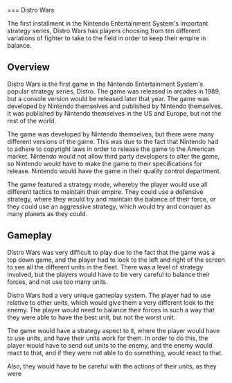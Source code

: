 
===
Distro Wars

The first installment in the Nintendo Entertainment System's important strategy series, Distro Wars has players choosing from ten different variations of fighter to take to the field in order to keep their empire in balance.

## Overview

Distro Wars is the first game in the Nintendo Entertainment System's popular strategy series, Distro. The game was released in arcades in 1989, but a console version would be released later that year. The game was developed by Nintendo themselves and published by Nintendo themselves. It was published by Nintendo themselves in the US and Europe, but not the rest of the world.

The game was developed by Nintendo themselves, but there were many different versions of the game. This was due to the fact that Nintendo had to adhere to copyright laws in order to release the game to the American market. Nintendo would not allow third party developers to alter the game, so Nintendo would have to make the game to their specifications for release. Nintendo would have the game in their quality control department.

The game featured a strategy mode, whereby the player would use all different tactics to maintain their empire. They could use a defensive strategy, where they would try and maintain the balance of their force, or they could use an aggressive strategy, which would try and conquer as many planets as they could.

## Gameplay

Distro Wars was very difficult to play due to the fact that the game was a top down game, and the player had to look to the left and right of the screen to see all the different units in the fleet. There was a level of strategy involved, but the players would have to be very careful to balance their forces, and not use too many units.

Distro Wars had a very unique gameplay system. The player had to use relative to other units, which would give them a very different look to the enemy. The player would need to balance their forces in such a way that they were able to have the best unit, but not the worst unit.

The game would have a strategy aspect to it, where the player would have to use units, and have their units work for them. In order to do this, the player would have to send out units to the enemy, and the enemy would react to that, and if they were not able to do something, would react to that.

Also, they would have to be careful with the actions of their units, as they were
